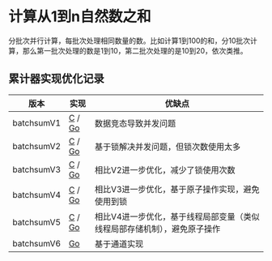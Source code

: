 # 计算从1到n自然数之和

分批次并行计算，每批次处理相同数量的数。比如计算1到100的和，分10批次计算，那么第一批次处理的数是1到10，第二批次处理的是10到20，依次类推。

## 累计器实现优化记录

版本 | 实现 | 优缺点
--- | --- | ---
batchsumV1 |  [C](./batchsumV1.c) / [Go](./go/batchsumV1.go) | 数据竞态导致并发问题
batchsumV2 | [C](./batchsumV2.c) / [Go](./go/batchsumV2.go) | 基于锁解决并发问题，但锁次数使用太多
batchsumV3 | [C](./batchsumV3.c) / [Go](./go/batchsumV3.go) | 相比V2进一步优化，减少了锁使用次数
batchsumV4 | [C](./batchsumV4.c) / [Go](./go/batchsumV4.go)| 相比V3进一步优化，基于原子操作实现，避免使用到锁
batchsumV5 | [C](./batchsumV5.c) / [Go](./go/batchsumV5.go)   | 相比V4进一步优化，基于线程局部变量（类似线程局部存储机制），避免原子操作
batchsumV6 | [Go](./go/batchsumV6.go)   | 基于通道实现